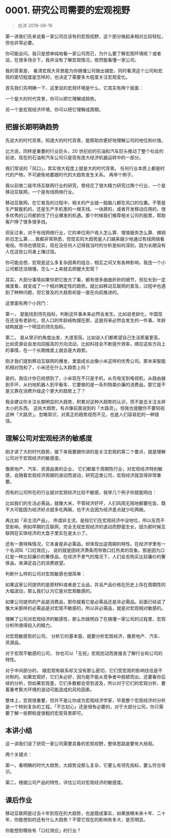 # 0001. 研究公司需要的宏观视野
> 白洋
2018-08-16

第一讲我们先来说看一家公司应该有的宏观视野，这个部分做起来相对比较轻松，但也非常必要。

你可能会问，我只是想单纯地看一家公司而已，为什么要了解宏观环境呢？或者说，在很多场合下，我并没有了解宏观情况，依然能看懂一家公司。

我的答案是， 看清宏观大背景能为你搞懂公司做出铺垫，同时看清这个公司和宏观的密切程度是怎样的，也决定了需要多大程度关注宏观变化。

首先我们先明确一下，这里说的宏观环境是什么，它其实有两个层面：

一个是大的时代背景，你可以把它理解成趋势。

另一个是宏观经济环境，你可以把它理解成周期。

## 把握长期明确趋势

先说大的时代背景。知道大的时代背景，能帮助你更好地理解公司的地位和价值。

比方说，同样是重要的行业巨头，20 世纪初的石油和汽车巨头推动了整个社会的前进，现在的石油和汽车公司只是现有庞大经济机器运转中的一部分。

我们常说的「风口」，其实很大程度上就是大的时代背景。 任何行业本质上都是时代的产物，不可避免地要跟时代的大趋势发生关系。
再举个例子。

我以前做二级市场互联网行业的研究，曾经花了很大精力研究过两个行业，一个是移动互联网，一个是有线网络行业。

移动互联网，在它普及的过程中，相关的产业链一股脑儿都在风口的位置。不管是生产智能机的，还是生产手机里的一根天线、一块屏的，或者开发移动应用的，很多优秀的公司都抓住了行业爆发的机遇。那个时候我们推荐相关公司的股票，帮助客户挣了很多很多钱。

但反过来，对于有线网络行业，它的单位用户收入怎么算、增值服务怎么算、摊销折旧怎么算……我都非常熟悉，但现实的大趋势是人们越来越少地通过有线网络看电视。市场也很现实，现在没任何人记得我当时的分析是如何深刻，因为长期没有人在这些公司身上赚过钱。

你可能会想，宏观是这么多复杂因素的组合，相互之间又有各种影响，我连一个小公司都还没搞懂，怎么一上来就去把握大宏观？

其实，大部分事情如果你把它放大了看，都有很多曲曲折折的细节，但拉长到一定维度看，就变成了一个相对确定性的趋势。就比如移动互联网的普及，过程中也遇到了种种问题，但它普及的大趋势却是一直在向前推进的。

这里面有两个小窍门：

第一， 是能找到领先指标，判断这件事未来必然会发生。比如说老龄化，中国现在还没有老龄化，但人口的年龄结构摆在那，这是将来必然会发生的一件事。年龄结构就是一个明显的领先指标。

第二， 是从常识的角度出发，大道至简。比如说人们都希望自己生活质量更高，比如资源会自发向回报高的方向流动，比如科技会不断提升效率，顺应这些方向上的事情，在一个长期维度上就会是大趋势。

刚才我们提到移动互联网的爆发，里面成长出像小米这样的优秀公司。那未来智能机相对饱和了，小米还在什么大趋势上吗？

是的。我估计你已经想到了，小米现在不只是手机，从充电宝到电视机，从路由器到手环，从扫地机器人到平衡车，它要做的是一系列物美价廉的消费品，那它是不是又靠在消费升级这个更大的趋势上了？

我会建议你关注长期明显的大趋势，积累对这种大趋势的认识，而不是去关注太碎太小的东西。 这些大趋势，有点像前面说到的「大路货」，但我也提醒你不要轻视这种「大路货」。忽略常识，对真正的趋势视而不见，也是人们容易犯的一种错误。

## 理解公司对宏观经济的敏感度

刚才讲了大的时代趋势，接下来我要跟你讲的是关注宏观的第二个要点，就是理解公司对于宏观经济的敏感度。

像房地产、汽车、资源品类的企业， 它们都属于周期性行业，对宏观经济特别敏感，会随着宏观经济周期的波动而波动，研究这类公司，宏观经济就显得非常重要。

而有的公司所在的行业就对宏观经济比较不敏感，我举几个例子你就能明白：

比如我们的生活必需品，就像大米，不管经济好坏，人们风雨无阻地都要吃饭，既不大可能因为经济好点就多吃两碗，也不大会因为经济差点就少吃两碗。

再比如「非主流产品」， 所谓非主流，是指它们在宏观经济中没地位，所以反而不受影响，例如早期的互联网，完全无视宏观经济的波动而野蛮生长，因为那时候互联网在实体经济的大盘子里实在是太小了。

还有一类特殊情况，它本身是非必需品，却体现出逆周期的特性。在经济学里有一个名词叫「口红效应」， 说的就是因经济萧条而导致口红热卖的现象。那是因为口红是一种比较廉价的奢侈品，在经济不景气的情况下，人们会去购买比较廉价的奢侈品，来满足自己的消费欲望。

判断什么样的公司对宏观敏感也很简单：

如果这家公司提供的是原材料或者是工业品，并且产品价格在历史上存在周期性的大幅波动，那么我们认为它是对宏观敏感的。

如果公司提供的产品是消费品，那你就看它是必需品还是非必需品。前面已经说了像大米那样的必需品是对宏观不敏感的，所以非必需品，就是对宏观相对敏感的。

理解了公司对宏观经济的敏感性，那么你就明白了在搞懂一家公司的过程里，宏观分析所值得投入的精力。

对宏观敏感型的公司， 分析它的基本面，就要分析宏观经济，像房地产、汽车、资源品。

对于宏观不敏感的公司， 你也可以「无视」宏观扰动而直接去了解行业和公司的特性。

对于中间部分的， 跟宏观有联系却又没有那么密切，它们受宏观的影响往往是不对称的。如果宏观好，它们未必好，因为能不能从竞争者中脱颖而出，还要看你后续的分析，但如果宏观差，它们多数都会受到波及，所以对于它们的宏观分析，要着重考察大环境的波动可能造成的风险因素。

整体上，宏观很重要，但并不是让你成为宏观经济学家，毕竟整个宏观经济的分析是一个特别复杂的工程。「不忘初心」还是很有必要的，对于大部分公司，你只需要了解一些颗粒度很粗的宏观背景即可。

## 本讲小结

这一讲我们说了研究一家公司需要具备的宏观视野，整体思路是要有大局观。

两个关键点：

第一，看明确的时代大趋势，大趋势没那么复杂，它要么有领先指标，要么符合常识。

第二，根据公司产品的特性，评估公司对宏观经济的敏感度。

## 课后作业

移动互联网是过去十年到现在的大趋势，也是既成事实，如果放眼未来十年、二十年，你能想到的还有什么大趋势？不管它现在的影响有多大，是否明显。

你能想到哪些有「口红效应」的行业？


